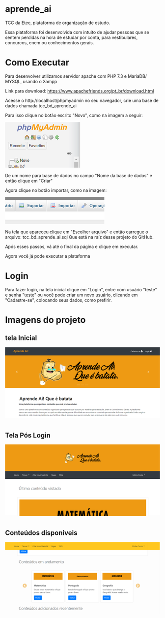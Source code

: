 # aprende_ai
TCC da Etec, plataforma de organização de estudo.

Essa plataforma foi desenvolvida com intuito de ajudar pessoas que se sentem perdidas na hora de estudar por conta, para vestibulares, concurcos, enem ou conhecimentos gerais.

# 
# Como Executar 
Para desenvolver utilizamos servidor apache com PHP 7.3 e MariaDB/ MYSQL, usando o Xampp

Link para download: https://www.apachefriends.org/pt_br/download.html

Acesse o http://localhost/phpmyadmin no seu navegador, crie uma base de dados chamada tcc_bd_aprende_ai 

Para isso clique no botão escrito "Novo", como na imagem a seguir:


<img src="https://github.com/vitor-santos430/aprende_ai/blob/master/views/img/como_criar_base.PNG">

De um nome para base de dados no campo "Nome da base de dados" e então clique em "Criar"

Agora clique no botão importar, como na imagem:

<img src="https://github.com/vitor-santos430/aprende_ai/blob/master/views/img/botao_importar.PNG">

Na tela que apareceu clique em "Escolher arquivo" e então carregue o arquivo:  tcc_bd_aprende_ai.sql 
Que está na raíz desse projeto do GitHub.

Após esses passos, vá até o final da página e clique em executar.

Agora você já pode executar a plataforma

# Login
Para fazer login, na tela inicial clique em "Login", entre com usuário "teste" e senha "teste" ou você pode criar um novo usuário, clicando em "Cadastre-se", colocando seus dados, como prefirir.

# Imagens do projeto
## tela Inicial
<img src="https://github.com/vitor-santos430/aprende_ai/blob/master/views/img/inicio_aprende_ai.PNG">

#

## Tela Pós Login
<img src="https://github.com/vitor-santos430/aprende_ai/blob/master/views/img/por_dentro_aprende_ai.PNG">

#

## Conteúdos disponiveis
<img src="https://github.com/vitor-santos430/aprende_ai/blob/master/views/img/scroll_aprende_ai.PNG">

